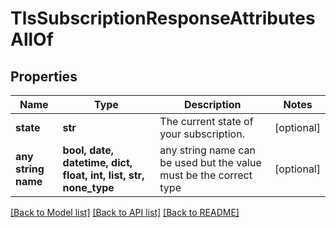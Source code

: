 # TlsSubscriptionResponseAttributesAllOf


## Properties
Name | Type | Description | Notes
------------ | ------------- | ------------- | -------------
**state** | **str** | The current state of your subscription. | [optional] 
**any string name** | **bool, date, datetime, dict, float, int, list, str, none_type** | any string name can be used but the value must be the correct type | [optional]

[[Back to Model list]](../README.md#documentation-for-models) [[Back to API list]](../README.md#documentation-for-api-endpoints) [[Back to README]](../README.md)


